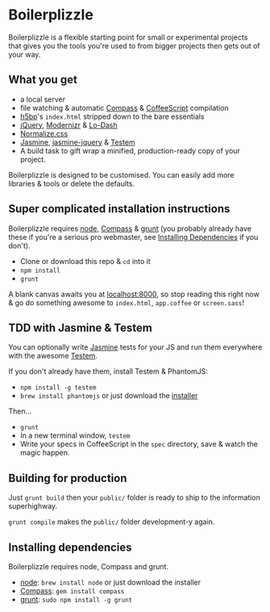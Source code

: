 # Boilerplizzle

Boilerplizzle is a flexible starting point for small or experimental projects that gives you the tools 
you're used to from bigger projects then gets out of your way.

## What you get
- a local server
- file watching & automatic [Compass](http://coffeescript.org/) & [CoffeeScript](http://coffeescript.org/) compilation
- [h5bp](http://html5boilerplate.com/)'s `index.html` stripped down to the bare essentials
- [jQuery](http://jquery.com/), [Modernizr](http://modernizr.com/) & [Lo-Dash](http://lodash.com/)
- [Normalize.css](http://necolas.github.com/normalize.css/)
- [Jasmine](http://pivotal.github.com/jasmine/), [jasmine-jquery](https://github.com/velesin/jasmine-jquery) & [Testem](https://github.com/airportyh/testem)
- A build task to gift wrap a minified, production-ready copy of your project.

Boilerplizzle is designed to be customised. You can easily add more libraries & tools or delete
the defaults.

## Super complicated installation instructions

Boilerplizzle requires [node](http://nodejs.org/), [Compass](http://compass-style.org/install/) & [grunt](http://gruntjs.com/)
(you probably already have these if you're a serious pro webmaster, see [Installing Dependencies](#installing-dependencies) if you don't).

- Clone or download this repo & `cd` into it
- `npm install`
- `grunt`

A blank canvas awaits you at [localhost:8000](http://localhost:8000),
so stop reading this right now & go do something awesome to `index.html`, `app.coffee` or `screen.sass`!

## TDD with Jasmine & Testem
You can optionally write [Jasmine](http://pivotal.github.com/jasmine/) tests for your JS and 
run them everywhere with the awesome [Testem](https://github.com/airportyh/testem).

If you don't already have them, install Testem & PhantomJS:
- `npm install -g testem`
- `brew install phantomjs` or just download the [installer](http://phantomjs.org/download.html)

Then...
- `grunt`
- In a new terminal window, `testem`
- Write your specs in CoffeeScript in the `spec` directory, save & watch the magic happen.

## Building for production
Just `grunt build` then your `public/` folder is ready to ship to the information superhighway.

`grunt compile` makes the `public/` folder development-y again.

## Installing dependencies
Boilerplizzle requires node, Compass and grunt.

- [node](http://nodejs.org/): `brew install node` or just download the installer
- [Compass](http://compass-style.org/install/): `gem install compass`
- [grunt](http://gruntjs.com/): `sudo npm install -g grunt`